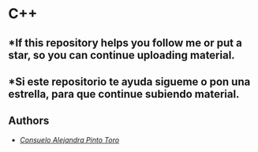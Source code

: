 # C++
*If this repository helps you follow me or put a star, so you can continue uploading material.
---------------------------------------------------------------------------------------------
*Si este repositorio te ayuda sigueme o pon una estrella, para que continue subiendo material.
---------------------------------------------------------------------------------------------




## Authors


* [*Consuelo Alejandra Pinto Toro*](https://github.com/hatejandra)
